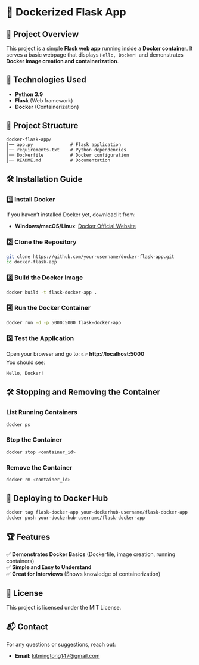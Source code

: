 # 🚀 Dockerized Flask App

## 📌 Project Overview
This project is a simple **Flask web app** running inside a **Docker container**. It serves a basic webpage that displays `Hello, Docker!` and demonstrates **Docker image creation and containerization**.

## 🔧 Technologies Used
- **Python 3.9**
- **Flask** (Web framework)
- **Docker** (Containerization)

## 📂 Project Structure
```
docker-flask-app/
│── app.py              # Flask application
│── requirements.txt    # Python dependencies
│── Dockerfile          # Docker configuration
│── README.md           # Documentation
```

## 🛠 Installation Guide

### **1️⃣ Install Docker**
If you haven’t installed Docker yet, download it from:
- **Windows/macOS/Linux**: [Docker Official Website](https://www.docker.com/get-started)

### **2️⃣ Clone the Repository**
```sh
git clone https://github.com/your-username/docker-flask-app.git
cd docker-flask-app
```

### **3️⃣ Build the Docker Image**
```sh
docker build -t flask-docker-app .
```

### **4️⃣ Run the Docker Container**
```sh
docker run -d -p 5000:5000 flask-docker-app
```

### **5️⃣ Test the Application**
Open your browser and go to:
👉 **http://localhost:5000**  
You should see:
```
Hello, Docker!
```

## 🛠 Stopping and Removing the Container
### **List Running Containers**
```sh
docker ps
```

### **Stop the Container**
```sh
docker stop <container_id>
```

### **Remove the Container**
```sh
docker rm <container_id>
```

## 📢 Deploying to Docker Hub
```sh
docker tag flask-docker-app your-dockerhub-username/flask-docker-app
docker push your-dockerhub-username/flask-docker-app
```

## 🏆 Features
✅ **Demonstrates Docker Basics** (Dockerfile, image creation, running containers)  
✅ **Simple and Easy to Understand**  
✅ **Great for Interviews** (Shows knowledge of containerization)  

## 📜 License
This project is licensed under the MIT License.

## 📬 Contact
For any questions or suggestions, reach out:
- **Email**: kitmingtong147@gmail.com

